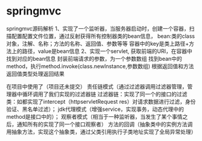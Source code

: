 # springmvc
springmvc源码解析
1、实现了一个监听器，当服务器启动时，创建一个容器，扫描配置配置文件位置，通过反射获得所有控制器类的bean信息，
    bean:类的class对象，注解、名称；方法的名称、返回值、参数等等
    容器中的key是类上路径+方法上的路径，value是bean信息
2、实现一个servlet,
    获取前端的URI，在容器中找到对应的bean信息
    封装前端请求的参数，为一个参数数组
    找到bean中的method，执行method.invoke(class.newInstance,参数数组)
    根据返回值和方法返回值类型处理返回结果
    
在项目中使用了（项目还未提交）
      责任链模式（通过过滤器调用过滤器管理，管理器中循环调用了我们实现的过滤器链
                  过滤器链：实现了同一个的接口的过滤类：如都实现了intercept（httpservletRequest res）对请求数据进行过滤，身份验证、黑名单过滤）；
      jdk代理模式（增强service，实现事务，动态代理中的method是接口中的）；
      观察者模式（相当于一种监听器，当发生了某个事情之后，通知所有的实现了同一个接口观察者）
      方法的回调（抽象类中的实例方法调用抽象方法，实现这个抽象类，通过父类引用执行子类地址实现了全局异常处理）
